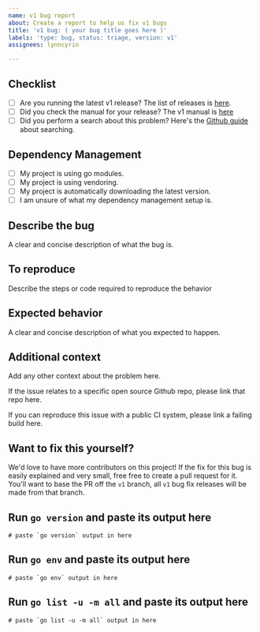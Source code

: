 ```yaml
---
name: v1 bug report
about: Create a report to help us fix v1 bugs
title: 'v1 bug: ( your bug title goes here )'
labels: 'type: bug, status: triage, version: v1'
assignees: lynncyrin

---
```


## Checklist

* [ ] Are you running the latest v1 release? The list of releases is [here](https://github.com/urfave/cli/releases).
* [ ] Did you check the manual for your release? The v1 manual is [here](https://github.com/urfave/cli/blob/master/docs/v1/manual.md)
* [ ] Did you perform a search about this problem? Here's the [Github guide](https://help.github.com/en/github/managing-your-work-on-github/using-search-to-filter-issues-and-pull-requests) about searching.

## Dependency Management

- [ ] My project is using go modules.
- [ ] My project is using vendoring.
- [ ] My project is automatically downloading the latest version.
- [ ] I am unsure of what my dependency management setup is.

## Describe the bug

A clear and concise description of what the bug is.

## To reproduce

Describe the steps or code required to reproduce the behavior

## Expected behavior

A clear and concise description of what you expected to happen.

## Additional context

Add any other context about the problem here.

If the issue relates to a specific open source Github repo, please link that repo here.

If you can reproduce this issue with a public CI system, please link a failing build here.

## Want to fix this yourself?

We'd love to have more contributors on this project! If the fix for this bug is easily explained and very small, free free to create a pull request for it. You'll want to base the PR off the `v1` branch, all `v1` bug fix releases will be made from that branch.

## Run `go version` and paste its output here

```
# paste `go version` output in here
```

## Run `go env` and paste its output here

```
# paste `go env` output in here
```

## Run `go list -u -m all` and paste its output here

```
# paste `go list -u -m all` output in here
```
